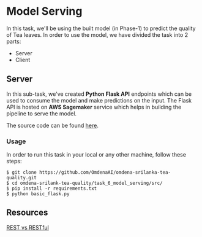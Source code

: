 # Model Serving

In this task, we'll be using the built model (in Phase-1) to predict the quality of Tea leaves. In order to use the model, we have divided the task into 2 parts:

- Server
- Client

## Server

In this sub-task, we've created **Python Flask API** endpoints which can be used to consume the model and make predictions on the input. The Flask API is hosted on **AWS Sagemaker** service which helps in building the pipeline to serve the model.

The source code can be found [here](task_6_model_serving/src/).

### Usage

In order to run this task in your local or any other machine, follow these steps:

```shell
$ git clone https://github.com/OmdenaAI/omdena-srilanka-tea-quality.git
$ cd omdena-srilank-tea-quality/task_6_model_serving/src/
$ pip install -r requirements.txt
$ python basic_flask.py
```

## Resources

[REST vs RESTful](https://blog.ndepend.com/rest-vs-restful/)
